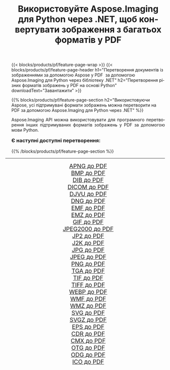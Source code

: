 ﻿---
title: Використовуйте Aspose.Imaging для Python через .NET, щоб конвертувати зображення з багатьох форматів у PDF 
weight: 3920
url: /uk/python-net/conversion/to/pdf/ 
lang: uk
langdirlevel: 2
locales: zh-hans,ja,it,ru,de,es,fr,nl,id,lt,pl,pt,vi,tr,ko,zh-hant,ar,hi,th,sv,cs,uk,he
description: Ви можете використовувати Aspose.Imaging для Python через бібліотеку .NET для перетворення різноманітних форматів у PDF
---

{{< blocks/products/pf/feature-page-wrap >}}
{{< blocks/products/pf/feature-page-header h1="Перетворення документів із зображеннями за допомогою Aspose у PDF  за допомогою Aspose.Imaging для Python через бібліотеку .NET" h2="Перетворення різних форматів зображень у PDF на основі Python" downloadText="Завантажити" >}}


{{% blocks/products/pf/feature-page-section  h2="Використовуючи Aspose, усі підтримувані формати зображень можна перетворити на PDF за допомогою Aspose.Imaging для Python через .NET" %}}
<p align=justify>Aspose.Imaging API можна використовувати для програмного перетворення інших підтримуваних форматів зображень у PDF за допомогою мови Python.</p>
<h3 style="margin-top:16px;">
Є наступні доступні перетворення:
</h3>
{{% /blocks/products/pf/feature-page-section %}}
<div class="container-fluid productfamilypage bg-gray">
    <div class="convertypes bg-gray agp-content section">
        <div class="container">
		<hr style="margin-left:-20px;"/>
		<div class="row other-converters" style="gap: 10px;font-size: 19px;text-align:center;">
		    <div class='col-md-3 other-converter remove-lp remove-rp'><a href="/imaging/uk/python-net/conversion/apng-to-pdf/" style="padding:15px;">APNG до PDF</a></div>
<div class='col-md-3 other-converter remove-lp remove-rp'><a href="/imaging/uk/python-net/conversion/bmp-to-pdf/" style="padding:15px;">BMP до PDF</a></div>
<div class='col-md-3 other-converter remove-lp remove-rp'><a href="/imaging/uk/python-net/conversion/dib-to-pdf/" style="padding:15px;">DIB до PDF</a></div>
<div class='col-md-3 other-converter remove-lp remove-rp'><a href="/imaging/uk/python-net/conversion/dicom-to-pdf/" style="padding:15px;">DICOM до PDF</a></div>
<div class='col-md-3 other-converter remove-lp remove-rp'><a href="/imaging/uk/python-net/conversion/djvu-to-pdf/" style="padding:15px;">DJVU до PDF</a></div>
<div class='col-md-3 other-converter remove-lp remove-rp'><a href="/imaging/uk/python-net/conversion/dng-to-pdf/" style="padding:15px;">DNG до PDF</a></div>
<div class='col-md-3 other-converter remove-lp remove-rp'><a href="/imaging/uk/python-net/conversion/emf-to-pdf/" style="padding:15px;">EMF до PDF</a></div>
<div class='col-md-3 other-converter remove-lp remove-rp'><a href="/imaging/uk/python-net/conversion/emz-to-pdf/" style="padding:15px;">EMZ до PDF</a></div>
<div class='col-md-3 other-converter remove-lp remove-rp'><a href="/imaging/uk/python-net/conversion/gif-to-pdf/" style="padding:15px;">GIF до PDF</a></div>
<div class='col-md-3 other-converter remove-lp remove-rp'><a href="/imaging/uk/python-net/conversion/jpeg2000-to-pdf/" style="padding:15px;">JPEG2000 до PDF</a></div>
<div class='col-md-3 other-converter remove-lp remove-rp'><a href="/imaging/uk/python-net/conversion/jp2-to-pdf/" style="padding:15px;">JP2 до PDF</a></div>
<div class='col-md-3 other-converter remove-lp remove-rp'><a href="/imaging/uk/python-net/conversion/j2k-to-pdf/" style="padding:15px;">J2K до PDF</a></div>
<div class='col-md-3 other-converter remove-lp remove-rp'><a href="/imaging/uk/python-net/conversion/jpg-to-pdf/" style="padding:15px;">JPG до PDF</a></div>
<div class='col-md-3 other-converter remove-lp remove-rp'><a href="/imaging/uk/python-net/conversion/jpeg-to-pdf/" style="padding:15px;">JPEG до PDF</a></div>
<div class='col-md-3 other-converter remove-lp remove-rp'><a href="/imaging/uk/python-net/conversion/png-to-pdf/" style="padding:15px;">PNG до PDF</a></div>
<div class='col-md-3 other-converter remove-lp remove-rp'><a href="/imaging/uk/python-net/conversion/tga-to-pdf/" style="padding:15px;">TGA до PDF</a></div>
<div class='col-md-3 other-converter remove-lp remove-rp'><a href="/imaging/uk/python-net/conversion/tif-to-pdf/" style="padding:15px;">TIF до PDF</a></div>
<div class='col-md-3 other-converter remove-lp remove-rp'><a href="/imaging/uk/python-net/conversion/tiff-to-pdf/" style="padding:15px;">TIFF до PDF</a></div>
<div class='col-md-3 other-converter remove-lp remove-rp'><a href="/imaging/uk/python-net/conversion/webp-to-pdf/" style="padding:15px;">WEBP до PDF</a></div>
<div class='col-md-3 other-converter remove-lp remove-rp'><a href="/imaging/uk/python-net/conversion/wmf-to-pdf/" style="padding:15px;">WMF до PDF</a></div>
<div class='col-md-3 other-converter remove-lp remove-rp'><a href="/imaging/uk/python-net/conversion/wmz-to-pdf/" style="padding:15px;">WMZ до PDF</a></div>
<div class='col-md-3 other-converter remove-lp remove-rp'><a href="/imaging/uk/python-net/conversion/svg-to-pdf/" style="padding:15px;">SVG до PDF</a></div>
<div class='col-md-3 other-converter remove-lp remove-rp'><a href="/imaging/uk/python-net/conversion/svgz-to-pdf/" style="padding:15px;">SVGZ до PDF</a></div>
<div class='col-md-3 other-converter remove-lp remove-rp'><a href="/imaging/uk/python-net/conversion/eps-to-pdf/" style="padding:15px;">EPS до PDF</a></div>
<div class='col-md-3 other-converter remove-lp remove-rp'><a href="/imaging/uk/python-net/conversion/cdr-to-pdf/" style="padding:15px;">CDR до PDF</a></div>
<div class='col-md-3 other-converter remove-lp remove-rp'><a href="/imaging/uk/python-net/conversion/cmx-to-pdf/" style="padding:15px;">CMX до PDF</a></div>
<div class='col-md-3 other-converter remove-lp remove-rp'><a href="/imaging/uk/python-net/conversion/otg-to-pdf/" style="padding:15px;">OTG до PDF</a></div>
<div class='col-md-3 other-converter remove-lp remove-rp'><a href="/imaging/uk/python-net/conversion/odg-to-pdf/" style="padding:15px;">ODG до PDF</a></div>
<div class='col-md-3 other-converter remove-lp remove-rp'><a href="/imaging/uk/python-net/conversion/ico-to-pdf/" style="padding:15px;">ICO до PDF</a></div>
                </div>
        </div>
    </div>
</div>
<br/>

